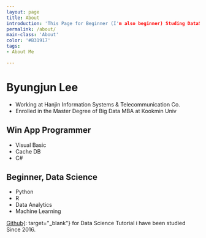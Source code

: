 ```yaml
---
layout: page
title: About
introduction: 'This Page for Beginner (I'm also beginner) Studing DataScience'
permalink: /about/
main-class: 'About'
color: '#B31917'
tags:
- About Me

---
```

  # Byungjun Lee
  - Working at Hanjin Information Systems & Telecommunication Co.
  - Enrolled in the Master Degree of Big Data MBA at Kookmin Univ

  ## Win App Programmer
   - Visual Basic
   - Cache DB
   - C#

  ## Beginner, Data Science
   - Python
   - R
   - Data Analytics
   - Machine Learning

 [Github](http://github.com/byungjun0689/DataScience){: target="_blank"} for Data Science Tutorial i have been studied Since 2016.